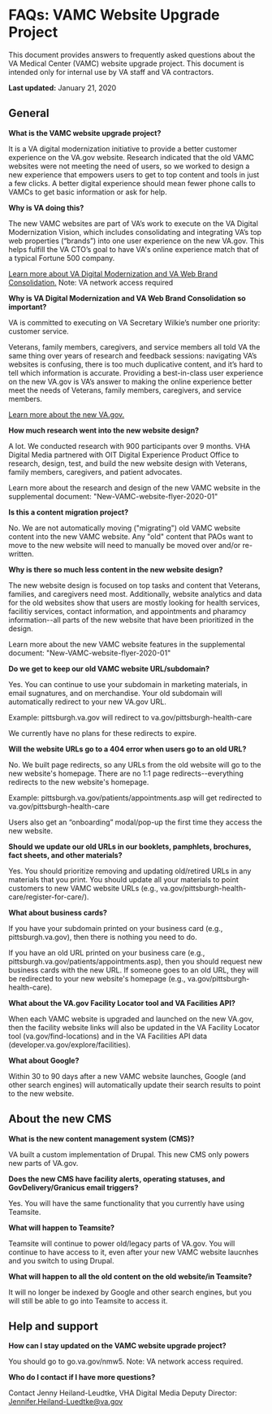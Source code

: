 # FAQs: VAMC Website Upgrade Project

This document provides answers to frequently asked questions about the VA Medical Center (VAMC) website upgrade project. This document is intended only for internal use by VA staff and VA contractors.

**Last updated:** January 21, 2020

## General

**What is the VAMC website upgrade project?**

It is a VA digital modernization initiative to provide a better customer experience on the VA.gov website. Research indicated that the old VAMC websites were not meeting the need of users, so we worked to design a new experience that empowers users to get to top content and tools in just a few clicks. A better digital experience should mean fewer phone calls to VAMCs to get basic information or ask for help.


**Why is VA doing this?**

The new VAMC websites are part of VA’s work to execute on the VA Digital Modernization Vision, which includes consolidating and integrating VA’s top web properties (“brands”) into one user experience on the new VA.gov. This helps fulfill the VA CTO’s goal to have VA's online experience match that of a typical Fortune 500 company. 

[Learn more about VA Digital Modernization and VA Web Brand Consolidation.](https://vaww.insider.va.gov/pao-toolkit/) Note: VA network access required


**Why is VA Digital Modernization and VA Web Brand Consolidation so important?**

VA is committed to executing on VA Secretary Wilkie’s number one priority: customer service.

Veterans, family members, caregivers, and service members all told VA the same thing over years of research and feedback sessions: navigating VA’s websites is confusing, there is too much duplicative content, and it’s hard to tell which information is accurate. Providing a best-in-class user experience on the new VA.gov is VA’s answer to making the online experience better meet the needs of Veterans, family members, caregivers, and service members.

[Learn more about the new VA.gov.](https://www.oit.va.gov/news/article/index.cfm?read=new-va-website)

**How much research went into the new website design?**

A lot. We conducted research with 900 participants over 9 months. VHA Digital Media partnered with OIT Digital Experience Product Office to research, design, test, and build the new website design with Veterans, family members, caregivers, and patient advocates.

Learn more about the research and design of the new VAMC website in the supplemental document: "New-VAMC-website-flyer-2020-01"

**Is this a content migration project?**

No. We are not automatically moving ("migrating") old VAMC website content into the new VAMC website. Any "old" content that PAOs want to move to the new website will need to manually be moved over and/or re-written.


**Why is there so much less content in the new website design?**

The new website design is focused on top tasks and content that Veterans, families, and caregivers need most. Additionally, website analytics and data for the old websites show that users are mostly looking for health services, facilitiy services, contact information, and appointments and pharamcy information--all parts of the new website that have been prioritized in the design.

Learn more about the new VAMC website features in the supplemental document: "New-VAMC-website-flyer-2020-01"


**Do we get to keep our old VAMC website URL/subdomain?**

Yes. You can continue to use your subdomain in marketing materials, in email sugnatures, and on merchandise. Your old subdomain will automatically redirect to your new VA.gov URL. 

Example: pittsburgh.va.gov will redirect to va.gov/pittsburgh-health-care

We currently have no plans for these redirects to expire.


**Will the website URLs go to a 404 error when users go to an old URL?**

No. We built page redirects, so any URLs from the old website will go to the new website's homepage. There are no 1:1 page redirects--everything redirects to the new website's homepage.

Example: pittsburgh.va.gov/patients/appointments.asp will get redirected to va.gov/pittsburgh-health-care

Users also get an “onboarding” modal/pop-up the first time they access the new website.

**Should we update our old URLs in our booklets, pamphlets, brochures, fact sheets, and other materials?**

Yes. You should prioritize removing and updating old/retired URLs in any materials that you print. You should update all your materials to point customers to new VAMC website URLs (e.g., va.gov/pittsburgh-health-care/register-for-care/).


**What about business cards?**

If you have your subdomain printed on your business card (e.g., pittsburgh.va.gov), then there is nothing you need to do.

If you have an old URL printed on your business care (e.g., pittsburgh.va.gov/patients/appointments.asp), then you should request new business cards with the new URL. If someone goes to an old URL, they will be redirected to your new website's homepage (e.g., va.gov/pittsburgh-health-care).


**What about the VA.gov Facility Locator tool and VA Facilities API?**

When each VAMC website is upgraded and launched on the new VA.gov, then the facility website links will also be updated in the VA Facility Locator tool (va.gov/find-locations) and in the VA Facilities API data (developer.va.gov/explore/facilities).


**What about Google?**

Within 30 to 90 days after a new VAMC website launches, Google (and other search engines) will automatically update their search results to point to the new website.


## About the new CMS

**What is the new content management system (CMS)?**

VA built a custom implementation of Drupal. This new CMS only powers new parts of VA.gov.


**Does the new CMS have facility alerts, operating statuses, and GovDelivery/Granicus email triggers?**

Yes. You will have the same functionality that you currently have using Teamsite.


**What will happen to Teamsite?**

Teamsite will continue to power old/legacy parts of VA.gov. You will continue to have access to it, even after your new VAMC website laucnhes and you switch to using Drupal.


**What will happen to all the old content on the old website/in Teamsite?**

It will no longer be indexed by Google and other search engines, but you will still be able to go into Teamsite to access it.


## Help and support

**How can I stay updated on the VAMC website upgrade project?**

You should go to go.va.gov/nmw5. Note: VA network access required.


**Who do I contact if I have more questions?**

Contact Jenny Heiland-Leudtke, VHA Digital Media Deputy Director: Jennifer.Heiland-Luedtke@va.gov
